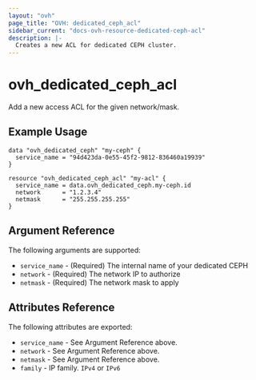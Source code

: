 ```yaml
---
layout: "ovh"
page_title: "OVH: dedicated_ceph_acl"
sidebar_current: "docs-ovh-resource-dedicated-ceph-acl"
description: |-
  Creates a new ACL for dedicated CEPH cluster.
---
```


# ovh_dedicated_ceph_acl

Add a new access ACL for the given network/mask.

## Example Usage

```hcl
data "ovh_dedicated_ceph" "my-ceph" {
  service_name = "94d423da-0e55-45f2-9812-836460a19939"
}

resource "ovh_dedicated_ceph_acl" "my-acl" {
  service_name = data.ovh_dedicated_ceph.my-ceph.id
  network      = "1.2.3.4"
  netmask      = "255.255.255.255"
}
```

## Argument Reference

The following arguments are supported:

* `service_name` - (Required) The internal name of your dedicated CEPH
* `network` - (Required) The network IP to authorize 
* `netmask` - (Required) The network mask to apply

## Attributes Reference

The following attributes are exported:

* `service_name` - See Argument Reference above.
* `network` - See Argument Reference above.
* `netmask` - See Argument Reference above.
* `family` - IP family. `IPv4` or `IPv6`
